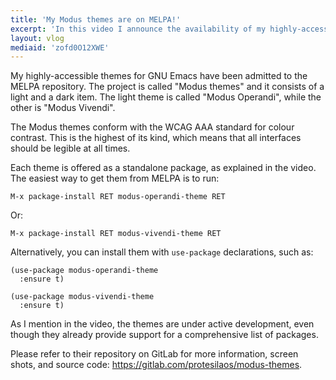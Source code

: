 ```yaml
---
title: 'My Modus themes are on MELPA!'
excerpt: 'In this video I announce the availability of my highly-accessible Emacs themes on the MELPA repository.'
layout: vlog
mediaid: 'zofd0O12XWE'
---
```


My highly-accessible themes for GNU Emacs have been admitted to the
MELPA repository.  The project is called "Modus themes" and it consists
of a light and a dark item.  The light theme is called "Modus Operandi",
while the other is "Modus Vivendi".

The Modus themes conform with the WCAG AAA standard for colour contrast.
This is the highest of its kind, which means that all interfaces should
be legible at all times.

Each theme is offered as a standalone package, as explained in the
video.  The easiest way to get them from MELPA is to run:

```
M-x package-install RET modus-operandi-theme RET
```

Or:

```
M-x package-install RET modus-vivendi-theme RET
```

Alternatively, you can install them with `use-package` declarations,
such as:

```
(use-package modus-operandi-theme
  :ensure t)

(use-package modus-vivendi-theme
  :ensure t)
```

As I mention in the video, the themes are under active development, even
though they already provide support for a comprehensive list of
packages.

Please refer to their repository on GitLab for more information, screen
shots, and source code: <https://gitlab.com/protesilaos/modus-themes>.
